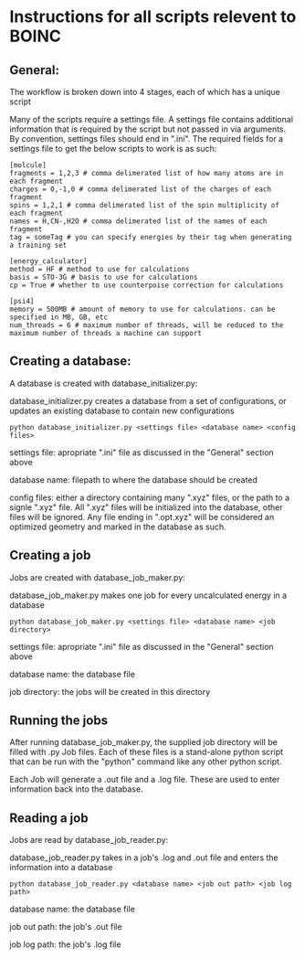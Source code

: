# Instructions for all scripts relevent to BOINC

## General:
The workflow is broken down into 4 stages, each of which has a unique script

Many of the scripts require a settings file. A settings file contains additional information that is required by the script but not passed in via arguments. By convention, settings files should end in ".ini". The required fields for a settings file to get the below scripts to work is as such:

```
[molcule]
fragments = 1,2,3 # comma delimerated list of how many atoms are in each fragment
charges = 0,-1,0 # comma delimerated list of the charges of each fragment
spins = 1,2,1 # comma delimerated list of the spin multiplicity of each fragment
names = H,CN-,H2O # comma delimerated list of the names of each fragment
tag = someTag # you can specify energies by their tag when generating a training set

[energy_calculator]
method = HF # method to use for calculations
basis = STO-3G # basis to use for calculations
cp = True # whether to use counterpoise correction for calculations

[psi4]
memory = 500MB # amount of memory to use for calculations. can be specified in MB, GB, etc
num_threads = 6 # maximum number of threads, will be reduced to the maximum number of threads a machine can support
```

## Creating a database:
A database is created with database_initializer.py:

database_initializer.py creates a database from a set of configurations, or updates an existing database to contain new configurations

```
python database_initializer.py <settings file> <database name> <config files>
```

settings file: apropriate ".ini" file as discussed in the "General" section above

database name: filepath to where the database should be created

config files: either a directory containing many ".xyz" files, or the path to a signle ".xyz" file. All ".xyz" files will be initialized into the database, other files will be ignored. Any file ending in ".opt.xyz" will be considered an optimized geometry and marked in the database as such.

## Creating a job
Jobs are created with database_job_maker.py:

database_job_maker.py makes one job for every uncalculated energy in a database

```
python database_job_maker.py <settings file> <database name> <job directory>
```

settings file: apropriate ".ini" file as discussed in the "General" section above

database name: the database file

job directory: the jobs will be created in this directory

## Running the jobs
After running database_job_maker.py, the supplied job directory will be filled with .py Job files. Each of these files is a stand-alone python script that can be run with the "python" command like any other python script.

Each Job will generate a .out file and a .log file. These are used to enter information back into the database.

## Reading a job
Jobs are read by database_job_reader.py:

database_job_reader.py takes in a job's .log and .out file and enters the information into a database

```
python database_job_reader.py <database name> <job out path> <job log path>
```

database name: the database file

job out path: the job's .out file

job log path: the job's .log file

